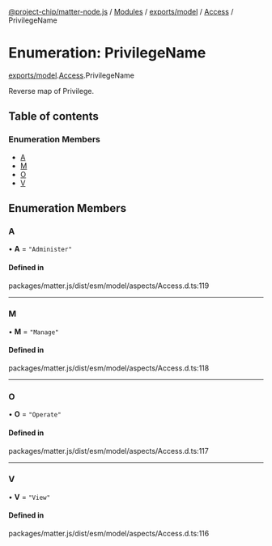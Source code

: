 [@project-chip/matter-node.js](../README.md) / [Modules](../modules.md) / [exports/model](../modules/exports_model.md) / [Access](../modules/exports_model.Access.md) / PrivilegeName

# Enumeration: PrivilegeName

[exports/model](../modules/exports_model.md).[Access](../modules/exports_model.Access.md).PrivilegeName

Reverse map of Privilege.

## Table of contents

### Enumeration Members

- [A](exports_model.Access.PrivilegeName.md#a)
- [M](exports_model.Access.PrivilegeName.md#m)
- [O](exports_model.Access.PrivilegeName.md#o)
- [V](exports_model.Access.PrivilegeName.md#v)

## Enumeration Members

### A

• **A** = ``"Administer"``

#### Defined in

packages/matter.js/dist/esm/model/aspects/Access.d.ts:119

___

### M

• **M** = ``"Manage"``

#### Defined in

packages/matter.js/dist/esm/model/aspects/Access.d.ts:118

___

### O

• **O** = ``"Operate"``

#### Defined in

packages/matter.js/dist/esm/model/aspects/Access.d.ts:117

___

### V

• **V** = ``"View"``

#### Defined in

packages/matter.js/dist/esm/model/aspects/Access.d.ts:116
